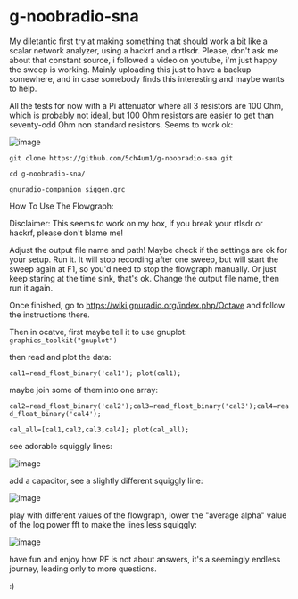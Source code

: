 # g-noobradio-sna

My diletantic first try at making something that should work a bit like a scalar network analyzer, using a hackrf and a rtlsdr.
Please, don't ask me about that constant source, i followed a video on youtube, i'm just happy the sweep is working.
Mainly uploading this just to have a backup somewhere, and in case somebody finds this interesting and maybe wants to help. 


All the tests for now with a Pi attenuator where all 3 resistors are 100 Ohm, which is probably not ideal, but 100 Ohm resistors are easier to get than seventy-odd Ohm non standard resistors. Seems to work ok:

![image](https://user-images.githubusercontent.com/36307725/147415303-791a9968-f479-4664-9d06-b6d3b8623760.png)

  `git clone https://github.com/5ch4um1/g-noobradio-sna.git`
  
  `cd g-noobradio-sna/`
  
  `gnuradio-companion siggen.grc`

How To Use The Flowgraph:

Disclaimer: This seems to work on my box, if you break your rtlsdr or hackrf, please don't blame me! 

Adjust the output file name and path!
Maybe check if the settings are ok for your setup. 
Run it. It will stop recording after one sweep, but will start the sweep again at F1, so you'd need to stop the flowgraph manually.
Or just keep staring at the time sink, that's ok.
Change the output file name, then run it again.

Once finished, go to https://wiki.gnuradio.org/index.php/Octave and follow the instructions there.

Then in ocatve, first maybe tell it to use gnuplot:
`graphics_toolkit("gnuplot")`

then read and plot the data:

`cal1=read_float_binary('cal1');
plot(cal1);`


maybe join some of them into one array:

`cal2=read_float_binary('cal2');cal3=read_float_binary('cal3');cal4=read_float_binary('cal4');`

`cal_all=[cal1,cal2,cal3,cal4];
plot(cal_all);`

see adorable squiggly lines: 


![image](https://user-images.githubusercontent.com/36307725/147416651-2fcc676b-f7aa-4d1d-817c-f81fccfdfc1b.png)

add a capacitor, see a slightly different squiggly line:

![image](https://user-images.githubusercontent.com/36307725/147420517-314ea8af-9baa-4720-8a48-72b2399cf816.png)

play with different values of the flowgraph, lower the "average alpha" value of the log power fft to make the lines less squiggly:

![image](https://user-images.githubusercontent.com/36307725/147605519-dc5df6ec-34a9-46a8-8e12-f08f30ec1363.png)

have fun and enjoy how RF is not about answers, it's a seemingly endless journey, leading only to more questions.

:)

